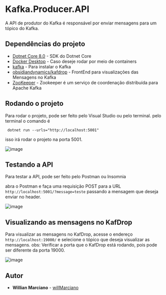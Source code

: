 # Kafka.Producer.API

A API de produtor do Kafka é responsável por enviar mensagens para um tópico do Kafka.

## Dependências do projeto

- [Dotnet Core 8.0](https://dotnet.microsoft.com/download/dotnet/3.1) - SDK do Dotnet Core
- [Docker Desktop](https://www.docker.com/products/docker-desktop) - Caso deseje rodar por meio de containers
- [kafka](https://kafka.apache.org/quickstart) - Para instalar o Kafka
- [obsidiandynamics/kafdrop](https://github.com/obsidiandynamics/kafdrop) - FrontEnd para visualizações das Mensagens no Kafka
- [ZooKeeper](https://zookeeper.apache.org/) - Zookeeper é um serviço de coordenação distribuída para Apache Kafka


## Rodando o projeto

Para rodar o projeto, pode ser feito pelo Visual Studio ou pelo terminal.
pelo terminal o comando é 

```
 dotnet run --urls="http://localhost:5001"
```

isso irá rodar o projeto na porta 5001.

![image](https://github.com/WillMarciano/Kafka.Producer.API/assets/34887614/e95775be-992b-48ef-9b26-aa7046f66302)


## Testando a API

Para testar a API, pode ser feito pelo Postman ou Insomnia

abra o Postman e faça uma requisição POST para a URL `http://localhost:5001/?message=teste` passando a mensagem que deseja enviar no header.

![image](https://github.com/WillMarciano/Kafka.Producer.API/assets/34887614/f4423fef-282f-43d7-9f4d-4309acabb4c0)


## Visualizando as mensagens no KafDrop

Para visualizar as mensagens no KafDrop, acesse o endereço `http://localhost:19000/` e selecione o tópico que deseja visualizar as mensagens.
obs: Verificar a porta que o KafDrop está rodando, pois pode ser diferente da porta 19000.

![image](https://github.com/WillMarciano/Kafka.Producer.API/assets/34887614/b6830325-362f-4f35-8e8e-98b38f8fd3a2)


## Autor

- **Willian Marciano** - [willMarciano](https://github.com/WillMarciano)


